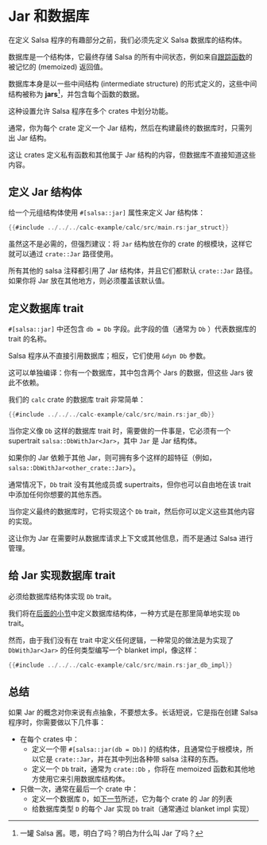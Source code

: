 <!-- master#1363d78 --->

# Jar 和数据库

在定义 Salsa 程序的有趣部分之前，我们必须先定义 Salsa 数据库的结构体。

数据库是一个结构体，它最终存储 Salsa 的所有中间状态，例如来自[跟踪函数][tracked-functions]的被记忆的 (memoized) 返回值。

[tracked-functions]: ../overview.html#tracked-fn

数据库本身是以一些中间结构 (intermediate structure) 的形式定义的，这些中间结构被称为 **jars**[^jar]，并包含每个函数的数据。

这种设置允许 Salsa 程序在多个 crates 中划分功能。

通常，你为每个 crate 定义一个 Jar 结构，然后在构建最终的数据库时，只需列出 Jar 结构。

这让 crates 定义私有函数和其他属于 Jar 结构的内容，但数据库不直接知道这些内容。

[^jar]: 一罐 Salsa 酱。嗯，明白了吗？明白为什么叫 Jar 了吗？[^java]

[^java]: 好吧，也许它也会让人联想到 Java 的 `.jar` 文件，但它们并没有真正的关系。Jar 只是一个 Rust 结构体，而不是一种包装格式。

## 定义 Jar 结构体

给一个元组结构体使用 `#[salsa::jar]` 属性来定义 Jar 结构体：

```rust
{{#include ../../../calc-example/calc/src/main.rs:jar_struct}}
```

虽然这不是必需的，但强烈建议：将 `Jar` 结构放在你的 crate 的根模块，这样它就可以通过 `crate::Jar` 路径使用。

所有其他的 salsa 注释都引用了 Jar 结构体，并且它们都默认 `crate::Jar` 路径。如果你将 Jar 放在其他地方，则必须覆盖该默认值。

## 定义数据库 trait

`#[salsa::jar]` 中还包含 `db = Db` 字段。此字段的值（通常为 `Db` ）代表数据库的 trait 的名称。

Salsa 程序从不直接引用数据库；相反，它们使用 `&dyn Db` 参数。

这可以单独编译：你有一个数据库，其中包含两个 Jars 的数据，但这些 Jars 彼此不依赖。

我们的 `calc` crate 的数据库 trait 非常简单：

```rust
{{#include ../../../calc-example/calc/src/main.rs:jar_db}}
```

当你定义像 `Db` 这样的数据库 trait 时，需要做的一件事是，它必须有一个 supertrait `salsa::DbWithJar<Jar>`，其中 `Jar` 是 Jar 结构体。

如果你的 Jar 依赖于其他 Jar，则可拥有多个这样的超特征（例如， `salsa::DbWithJar<other_crate::Jar>`）。

通常情况下，`Db` trait 没有其他成员或 supertraits，但你也可以自由地在该 trait 中添加任何你想要的其他东西。

当你定义最终的数据库时，它将实现这个 `Db` trait，然后你可以定义这些其他内容的实现。

这让你为 Jar 在需要时从数据库请求上下文或其他信息，而不是通过 Salsa 进行管理。

## 给 Jar 实现数据库 trait

必须给数据库结构体实现 `Db` trait。

我们将在[后面的小节](./db.md)中定义数据库结构体，一种方式是在那里简单地实现 `Db` trait。

然而，由于我们没有在 trait 中定义任何逻辑，一种常见的做法是为实现了 `DbWithJar<Jar>` 的任何类型编写一个
blanket impl，像这样：

```rust
{{#include ../../../calc-example/calc/src/main.rs:jar_db_impl}}
```

## 总结

如果 Jar 的概念对你来说有点抽象，不要想太多。长话短说，它是指在创建 Salsa 程序时，你需要做以下几件事：

* 在每个 crates 中：
  * 定义一个带 `#[salsa::jar(db = Db)]` 的结构体，且通常位于根模块，所以它是 `crate::Jar`，并在其中列出各种带 salsa 注释的东西。
  * 定义一个 `Db` trait，通常为 `crate::Db` ，你将在 memoized 函数和其他地方使用它来引用数据库结构体。
* 只做一次，通常在最后一个 crate 中：
  * 定义一个数据库 `D`，如[下一节](./db.md)所述，它为每个 crate 的 Jar 的列表
  * 给数据库类型 `D` 的每个 Jar 实现 `Db` trait（通常通过 blanket impl 实现）
